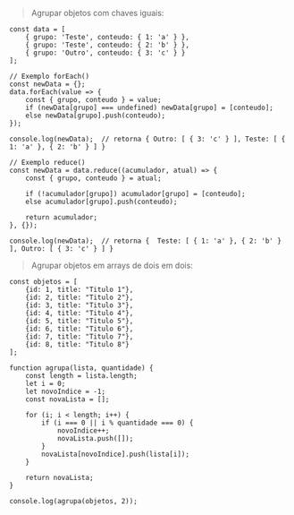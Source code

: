 > Agrupar objetos com chaves iguais:

    const data = [
        { grupo: 'Teste', conteudo: { 1: 'a' } },
        { grupo: 'Teste', conteudo: { 2: 'b' } },
        { grupo: 'Outro', conteudo: { 3: 'c' } }
    ];

    // Exemplo forEach()
    const newData = {};
    data.forEach(value => {
        const { grupo, conteudo } = value;
        if (newData[grupo] === undefined) newData[grupo] = [conteudo];
        else newData[grupo].push(conteudo);
    });

    console.log(newData);  // retorna { Outro: [ { 3: 'c' } ], Teste: [ { 1: 'a' }, { 2: 'b' } ] }

    // Exemplo reduce()
    const newData = data.reduce((acumulador, atual) => {
        const { grupo, conteudo } = atual;
  
        if (!acumulador[grupo]) acumulador[grupo] = [conteudo];
        else acumulador[grupo].push(conteudo);
  
        return acumulador;
    }, {});

    console.log(newData);  // retorna {  Teste: [ { 1: 'a' }, { 2: 'b' } ], Outro: [ { 3: 'c' } ] }
    
 > Agrupar objetos em arrays de dois em dois:

    const objetos = [
        {id: 1, title: "Titulo 1"},
        {id: 2, title: "Titulo 2"},
        {id: 3, title: "Titulo 3"},
        {id: 4, title: "Titulo 4"}, 
        {id: 5, title: "Titulo 5"},
        {id: 6, title: "Titulo 6"},
        {id: 7, title: "Titulo 7"},
        {id: 8, title: "Titulo 8"}
    ];
    
    function agrupa(lista, quantidade) {
        const length = lista.length;
        let i = 0;
        let novoIndice = -1;
        const novaLista = [];

        for (i; i < length; i++) {
            if (i === 0 || i % quantidade === 0) {
                novoIndice++;
                novaLista.push([]);
            }
            novaLista[novoIndice].push(lista[i]);
        }

        return novaLista;
    }

    console.log(agrupa(objetos, 2));

